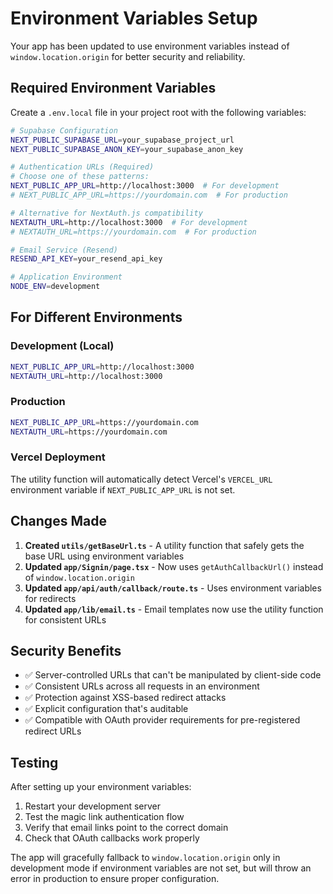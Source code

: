 # Environment Variables Setup

Your app has been updated to use environment variables instead of `window.location.origin` for better security and reliability.

## Required Environment Variables

Create a `.env.local` file in your project root with the following variables:

```bash
# Supabase Configuration
NEXT_PUBLIC_SUPABASE_URL=your_supabase_project_url
NEXT_PUBLIC_SUPABASE_ANON_KEY=your_supabase_anon_key

# Authentication URLs (Required)
# Choose one of these patterns:
NEXT_PUBLIC_APP_URL=http://localhost:3000  # For development
# NEXT_PUBLIC_APP_URL=https://yourdomain.com  # For production

# Alternative for NextAuth.js compatibility
NEXTAUTH_URL=http://localhost:3000  # For development
# NEXTAUTH_URL=https://yourdomain.com  # For production

# Email Service (Resend)
RESEND_API_KEY=your_resend_api_key

# Application Environment
NODE_ENV=development
```

## For Different Environments

### Development (Local)
```bash
NEXT_PUBLIC_APP_URL=http://localhost:3000
NEXTAUTH_URL=http://localhost:3000
```

### Production
```bash
NEXT_PUBLIC_APP_URL=https://yourdomain.com
NEXTAUTH_URL=https://yourdomain.com
```

### Vercel Deployment
The utility function will automatically detect Vercel's `VERCEL_URL` environment variable if `NEXT_PUBLIC_APP_URL` is not set.

## Changes Made

1. **Created `utils/getBaseUrl.ts`** - A utility function that safely gets the base URL using environment variables
2. **Updated `app/Signin/page.tsx`** - Now uses `getAuthCallbackUrl()` instead of `window.location.origin`
3. **Updated `app/api/auth/callback/route.ts`** - Uses environment variables for redirects
4. **Updated `app/lib/email.ts`** - Email templates now use the utility function for consistent URLs

## Security Benefits

- ✅ Server-controlled URLs that can't be manipulated by client-side code
- ✅ Consistent URLs across all requests in an environment
- ✅ Protection against XSS-based redirect attacks
- ✅ Explicit configuration that's auditable
- ✅ Compatible with OAuth provider requirements for pre-registered redirect URLs

## Testing

After setting up your environment variables:

1. Restart your development server
2. Test the magic link authentication flow
3. Verify that email links point to the correct domain
4. Check that OAuth callbacks work properly

The app will gracefully fallback to `window.location.origin` only in development mode if environment variables are not set, but will throw an error in production to ensure proper configuration. 